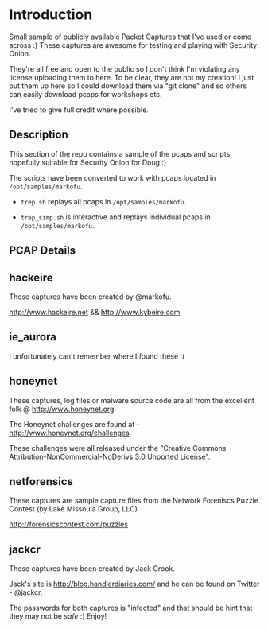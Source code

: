 # Introduction


Small sample of publicly available Packet Captures that I've used or come across :) These captures are awesome for testing and playing with Security Onion.

They're all free and open to the public so I don't think I'm violating any license uploading them to here. To be clear, they are not my creation! I just put them up here so I could download them via "git clone" and so others can easily download pcaps for workshops etc.

I've tried to give full credit where possible.

## Description


This section of the repo contains a sample of the pcaps and scripts hopefully suitable for Security Onion for Doug :)

The scripts have been converted to work with pcaps located in `/opt/samples/markofu`.

- `trep.sh` replays all pcaps in `/opt/samples/markofu`.

- `trep_simp.sh` is interactive and replays individual pcaps in `/opt/samples/markofu`.

## PCAP Details

hackeire
--------

These captures have been created by @markofu.

http://www.hackeire.net && http://www.kybeire.com

ie_aurora
---------

I unfortunately can't remember where I found these :(

honeynet
--------

These captures, log files or malware source code are all from the excellent folk @ http://www.honeynet.org.

The Honeynet challenges are found at - http://www.honeynet.org/challenges.

These challenges were all released under the "Creative Commons Attribution-NonCommercial-NoDerivs 3.0 Unported License". 

netforensics
-----------

These captures are sample capture files from the Network Foreniscs Puzzle Contest (by Lake Missoula Group, LLC)

http://forensicscontest.com/puzzles

jackcr
-----

These captures have been created by Jack Crook.

Jack's site is http://blog.handlerdiaries.com/ and he can be found on Twitter - @jackcr.

The passwords for both captures is "infected" and that should be hint that they may not be _safe_ :) Enjoy!

